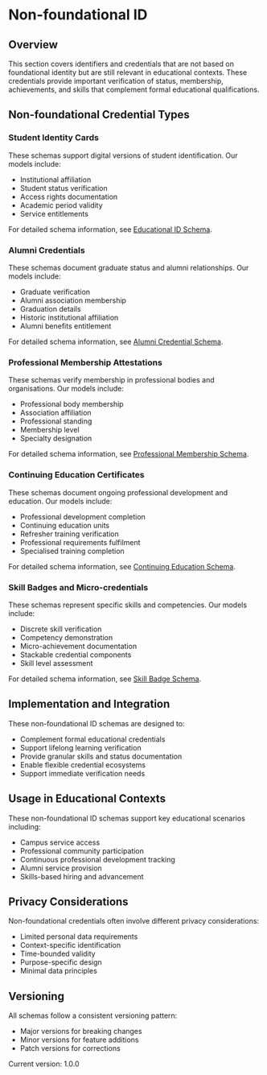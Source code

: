 # Non-foundational ID

## Overview

This section covers identifiers and credentials that are not based on foundational identity but are still relevant in educational contexts. These credentials provide important verification of status, membership, achievements, and skills that complement formal educational qualifications.

## Non-foundational Credential Types

### Student Identity Cards

These schemas support digital versions of student identification. Our models include:

- Institutional affiliation
- Student status verification
- Access rights documentation
- Academic period validity
- Service entitlements

For detailed schema information, see [Educational ID Schema](./educational-id-schema.md).

### Alumni Credentials

These schemas document graduate status and alumni relationships. Our models include:

- Graduate verification
- Alumni association membership
- Graduation details
- Historic institutional affiliation
- Alumni benefits entitlement

For detailed schema information, see [Alumni Credential Schema](./alumni-credential-schema.md).

### Professional Membership Attestations

These schemas verify membership in professional bodies and organisations. Our models include:

- Professional body membership
- Association affiliation
- Professional standing
- Membership level
- Specialty designation

For detailed schema information, see [Professional Membership Schema](./professional-membership-schema.md).

### Continuing Education Certificates

These schemas document ongoing professional development and education. Our models include:

- Professional development completion
- Continuing education units
- Refresher training verification
- Professional requirements fulfilment
- Specialised training completion

For detailed schema information, see [Continuing Education Schema](./continuing-education-schema.md).

### Skill Badges and Micro-credentials

These schemas represent specific skills and competencies. Our models include:

- Discrete skill verification
- Competency demonstration
- Micro-achievement documentation
- Stackable credential components
- Skill level assessment

For detailed schema information, see [Skill Badge Schema](./skill-badge-schema.md).

## Implementation and Integration

These non-foundational ID schemas are designed to:

- Complement formal educational credentials
- Support lifelong learning verification
- Provide granular skills and status documentation
- Enable flexible credential ecosystems
- Support immediate verification needs

## Usage in Educational Contexts

These non-foundational ID schemas support key educational scenarios including:

- Campus service access
- Professional community participation
- Continuous professional development tracking
- Alumni service provision
- Skills-based hiring and advancement

## Privacy Considerations

Non-foundational credentials often involve different privacy considerations:

- Limited personal data requirements
- Context-specific identification
- Time-bounded validity
- Purpose-specific design
- Minimal data principles

## Versioning

All schemas follow a consistent versioning pattern:
- Major versions for breaking changes
- Minor versions for feature additions
- Patch versions for corrections

Current version: 1.0.0
